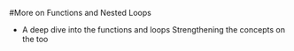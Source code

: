 #More on Functions and Nested Loops
- A deep dive into the functions and loops
	Strengthening the concepts on the too
